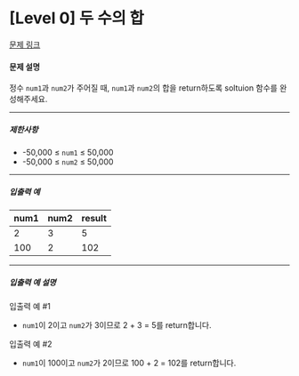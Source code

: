 # [Level 0] 두 수의 합

[문제 링크](https://school.programmers.co.kr/learn/courses/30/lessons/120802)

#### 문제 설명

정수 ```num1```과 ```num2```가 주어질 때, ```num1```과 ```num2```의 합을 return하도록 soltuion 함수를 완성해주세요.

---

##### 제한사항
- -50,000 ≤ ```num1``` ≤ 50,000
- -50,000 ≤ ```num2``` ≤ 50,000

---

##### 입출력 예

|num1|num2|result|
|:---|:---|:---|
|2|3|5|
|100|2|102|

---

##### 입출력 예 설명

입출력 예 #1

- ```num1```이 2이고 ```num2```가 3이므로 2 + 3 = 5를 return합니다.

입출력 예 #2

- ```num1```이 100이고 ```num2```가 2이므로 100 + 2 = 102를 return합니다.
